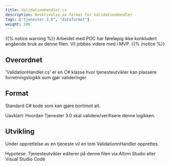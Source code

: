 ```yaml
---
title: ValidationHandler.cs
description: Beskrivelse av format for ValidationHandler
tags: ["tjenester 3.0", "dataformat"]
weight: 100
---
```


{{% notice warning %}}
Arbeidet med POC har føreløpig ikke konkludert angående bruk av denne filen. Vil jobbes
videre med i MVP.
{{% /notice %}}

## Overordnet

'ValidationHandler.cs' er en C# klasse hvor tjenesteutvikler kan plassere forretningslogikk
som gjør valideringer

## Format

Standard C# kode som kan gjøre bortimot alt.

Uavklart: Hvordan Tjenester 3.0 skal validere/verifisere denne logikken.

## Utvikling
Under opprettelse av en tjeneste vil en tom ValidationnHandler opprettes.

Hypotese: Tjenesteutvikler editerer på denne filen via Altinn Studio eller Visual Studio Code 


